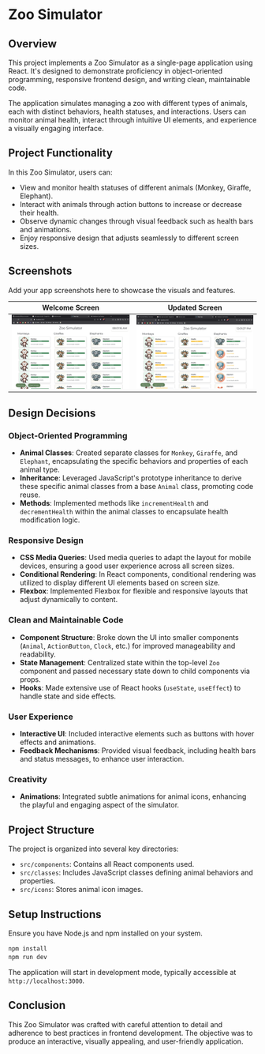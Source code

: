 # Zoo Simulator

## Overview

This project implements a Zoo Simulator as a single-page application using React. It's designed to demonstrate proficiency in object-oriented programming, responsive frontend design, and writing clean, maintainable code.

The application simulates managing a zoo with different types of animals, each with distinct behaviors, health statuses, and interactions. Users can monitor animal health, interact through intuitive UI elements, and experience a visually engaging interface.

## Project Functionality

In this Zoo Simulator, users can:

- View and monitor health statuses of different animals (Monkey, Giraffe, Elephant).
- Interact with animals through action buttons to increase or decrease their health.
- Observe dynamic changes through visual feedback such as health bars and animations.
- Enjoy responsive design that adjusts seamlessly to different screen sizes.

## Screenshots

Add your app screenshots here to showcase the visuals and features.

| Welcome Screen                                                                                                | Updated Screen                                                                                                |
| ------------------------------------------------------------------------------------------------------------- | ------------------------------------------------------------------------------------------------------------- |
| <img src="./src/assets/screeenshots/Screenshot 2025-03-20 at 23.05.51.png" alt="Welcome screen" width="400"/> | <img src="./src/assets/screeenshots/Screenshot 2025-03-20 at 23.06.02.png" alt="Updated screen" width="400"/> |

## Design Decisions

### Object-Oriented Programming

- **Animal Classes**: Created separate classes for `Monkey`, `Giraffe`, and `Elephant`, encapsulating the specific behaviors and properties of each animal type.
- **Inheritance**: Leveraged JavaScript's prototype inheritance to derive these specific animal classes from a base `Animal` class, promoting code reuse.
- **Methods**: Implemented methods like `incrementHealth` and `decrementHealth` within the animal classes to encapsulate health modification logic.

### Responsive Design

- **CSS Media Queries**: Used media queries to adapt the layout for mobile devices, ensuring a good user experience across all screen sizes.
- **Conditional Rendering**: In React components, conditional rendering was utilized to display different UI elements based on screen size.
- **Flexbox**: Implemented Flexbox for flexible and responsive layouts that adjust dynamically to content.

### Clean and Maintainable Code

- **Component Structure**: Broke down the UI into smaller components (`Animal`, `ActionButton`, `Clock`, etc.) for improved manageability and readability.
- **State Management**: Centralized state within the top-level `Zoo` component and passed necessary state down to child components via props.
- **Hooks**: Made extensive use of React hooks (`useState`, `useEffect`) to handle state and side effects.

### User Experience

- **Interactive UI**: Included interactive elements such as buttons with hover effects and animations.
- **Feedback Mechanisms**: Provided visual feedback, including health bars and status messages, to enhance user interaction.

### Creativity

- **Animations**: Integrated subtle animations for animal icons, enhancing the playful and engaging aspect of the simulator.

## Project Structure

The project is organized into several key directories:

- `src/components`: Contains all React components used.
- `src/classes`: Includes JavaScript classes defining animal behaviors and properties.
- `src/icons`: Stores animal icon images.

## Setup Instructions

Ensure you have Node.js and npm installed on your system.

```bash
npm install
npm run dev
```

The application will start in development mode, typically accessible at `http://localhost:3000`.

## Conclusion

This Zoo Simulator was crafted with careful attention to detail and adherence to best practices in frontend development. The objective was to produce an interactive, visually appealing, and user-friendly application.
